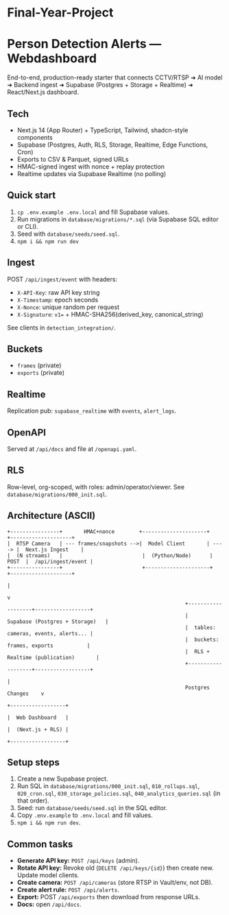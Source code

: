 # Final-Year-Project 

# Person Detection Alerts — Webdashboard

End-to-end, production-ready starter that connects CCTV/RTSP ➜ AI model ➜ Backend ingest ➜ Supabase (Postgres + Storage + Realtime) ➜ React/Next.js dashboard.

## Tech
- Next.js 14 (App Router) + TypeScript, Tailwind, shadcn-style components
- Supabase (Postgres, Auth, RLS, Storage, Realtime, Edge Functions, Cron)
- Exports to CSV & Parquet, signed URLs
- HMAC-signed ingest with nonce + replay protection
- Realtime updates via Supabase Realtime (no polling)

## Quick start
1. `cp .env.example .env.local` and fill Supabase values.
2. Run migrations in `database/migrations/*.sql` (via Supabase SQL editor or CLI).
3. Seed with `database/seeds/seed.sql`.
4. `npm i && npm run dev`

## Ingest
POST `/api/ingest/event` with headers:
- `X-API-Key`: raw API key string
- `X-Timestamp`: epoch seconds
- `X-Nonce`: unique random per request
- `X-Signature`: `v1=` + HMAC-SHA256(derived_key, canonical_string)


See clients in `detection_integration/`.

## Buckets
- `frames` (private)
- `exports` (private)

## Realtime
Replication pub: `supabase_realtime` with `events`, `alert_logs`.

## OpenAPI
Served at `/api/docs` and file at `/openapi.yaml`.

## RLS
Row-level, org-scoped, with roles: admin/operator/viewer. See `database/migrations/000_init.sql`.





## Architecture (ASCII)

```
+----------------+       HMAC+nonce        +---------------------+       +--------------------+
|  RTSP Camera   | --- frames/snapshots -->|  Model Client       | ----> |  Next.js Ingest    |
|  (N streams)   |                          |  (Python/Node)      | POST  |  /api/ingest/event |
+----------------+                          +---------------------+       +--------------------+
                                                                              |
                                                                              v
                                                          +-------------------+------------------+
                                                          |     Supabase (Postgres + Storage)   |
                                                          |  tables: cameras, events, alerts... |
                                                          |  buckets: frames, exports           |
                                                          |  RLS + Realtime (publication)       |
                                                          +-------------------+------------------+
                                                                              |
                                                          Postgres Changes    v
                                                                              +------------------+
                                                                              |  Web Dashboard   |
                                                                              |  (Next.js + RLS) |
                                                                              +------------------+
```

## Setup steps
1. Create a new Supabase project.
2. Run SQL in `database/migrations/000_init.sql`, `010_rollups.sql`, `020_cron.sql`, `030_storage_policies.sql`, `040_analytics_queries.sql` (in that order).
3. Seed: run `database/seeds/seed.sql` in the SQL editor.
4. Copy `.env.example` to `.env.local` and fill values.
5. `npm i && npm run dev`.

## Common tasks
- **Generate API key:** `POST /api/keys` (admin).
- **Rotate API key:** Revoke old (`DELETE /api/keys/{id}`) then create new. Update model clients.
- **Create camera:** `POST /api/cameras` (store RTSP in Vault/env, not DB).
- **Create alert rule:** `POST /api/alerts`.
- **Export:** POST `/api/exports` then download from response URLs.
- **Docs:** open `/api/docs`.


